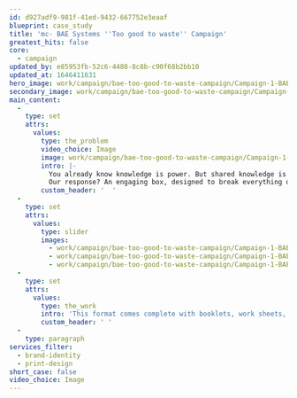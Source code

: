 ```yaml
---
id: d927adf9-981f-41ed-9432-667752e3eaaf
blueprint: case_study
title: 'mc- BAE Systems ''Too good to waste'' Campaign'
greatest_hits: false
core:
  - campaign
updated_by: e85953fb-52c6-4488-8c8b-c90f68b2bb10
updated_at: 1646411631
hero_image: work/campaign/bae-too-good-to-waste-campaign/Campaign-1-BAE-Full-Image-2732x1536.jpg
secondary_image: work/campaign/bae-too-good-to-waste-campaign/Campaign-1-BAE-Secondary-Image-896x597.jpg
main_content:
  -
    type: set
    attrs:
      values:
        type: the_problem
        video_choice: Image
        image: work/campaign/bae-too-good-to-waste-campaign/Campaign-1-BAE-Large-927x522.jpg
        intro: |-
          You already know knowledge is power. But shared knowledge is dynamite. And that's doubly true when it comes to understanding what we can do to improve our impact on environment. That's why BAE Systems came to us to help them share what they're doing to reduce their environmental impact.
          Our response? An engaging box, designed to break everything down into engaging and manageable chunks.
        custom_header: '  '
  -
    type: set
    attrs:
      values:
        type: slider
        images:
          - work/campaign/bae-too-good-to-waste-campaign/Campaign-1-BAE-Small-Image-740x416.25-1.jpg
          - work/campaign/bae-too-good-to-waste-campaign/Campaign-1-BAE-Small-Image-740x416.25-3.jpg
          - work/campaign/bae-too-good-to-waste-campaign/Campaign-1-BAE-Small-Image-740x416.25-2.1.jpg
  -
    type: set
    attrs:
      values:
        type: the_work
        intro: 'This format comes complete with booklets, work sheets, training resources and lanyard reminders to give everyone a one-stop resource for everything environmental. Employees loved it and got the message loud and clear. '
        custom_header: ' '
  -
    type: paragraph
services_filter:
  - brand-identity
  - print-design
short_case: false
video_choice: Image
---
```

